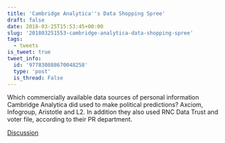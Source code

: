 ```yaml
---
title: 'Cambridge Analytica''s Data Shopping Spree'
draft: false
date: 2018-03-25T15:53:45+00:00
slug: '201803251553-cambridge-analytica-data-shopping-spree'
tags:
  - tweets
is_tweet: true
tweet_info:
  id: '977830888670048258'
  type: 'post'
  is_thread: False
---
```




Which commercially available data sources of personal information Cambridge Analytica did used to make political predictions? Axciom, Infogroup, Aristotle and L2. In addition they also used RNC Data Trust and voter file, according to their PR department.

[Discussion](https://x.com/sytelus/status/977830888670048258)
